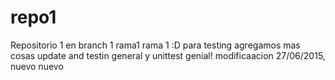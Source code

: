 # repo1
Repositorio 1
en branch 1
rama1
rama 1 :D para testing
agregamos mas cosas
update
and
testin
general
y unittest
genial!
modificaacion 27/06/2015,
nuevo nuevo
